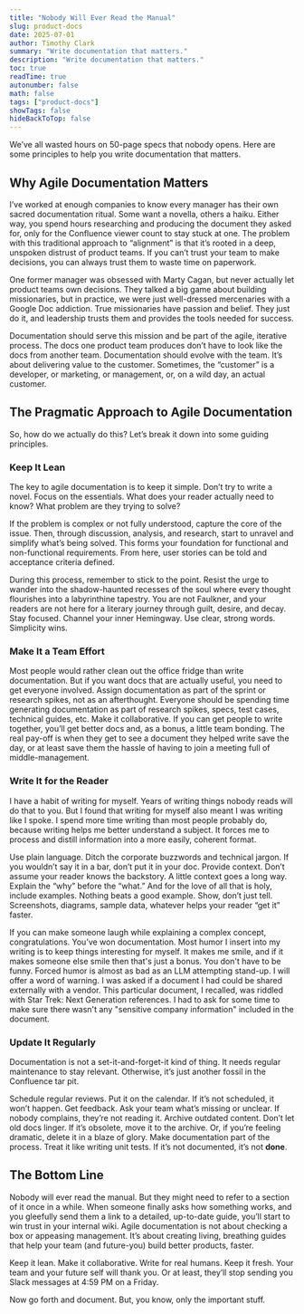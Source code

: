 ```yaml
---
title: "Nobody Will Ever Read the Manual"
slug: product-docs
date: 2025-07-01
author: Timothy Clark
summary: "Write documentation that matters."
description: "Write documentation that matters."
toc: true
readTime: true
autonumber: false
math: false
tags: ["product-docs"]
showTags: false
hideBackToTop: false
---
```


We’ve all wasted hours on 50-page specs that nobody opens. Here are some principles to help you write documentation that matters.

## Why Agile Documentation Matters

I’ve worked at enough companies to know every manager has their own sacred documentation ritual. Some want a novella, others a haiku. Either way, you spend hours researching and producing the document they asked for, only for the Confluence viewer count to stay stuck at one. The problem with this traditional approach to “alignment” is that it’s rooted in a deep, unspoken distrust of product teams. If you can’t trust your team to make decisions, you can always trust them to waste time on paperwork.

One former manager was obsessed with Marty Cagan, but never actually let product teams own decisions. They talked a big game about building missionaries, but in practice, we were just well-dressed mercenaries with a Google Doc addiction. True missionaries have passion and belief. They just do it, and leadership trusts them and provides the tools needed for success.

Documentation should serve this mission and be part of the agile, iterative process. The docs one product team produces don’t have to look like the docs from another team. Documentation should evolve with the team. It’s about delivering value to the customer. Sometimes, the “customer” is a developer, or marketing, or management, or, on a wild day, an actual customer.

## The Pragmatic Approach to Agile Documentation

So, how do we actually do this? Let’s break it down into some guiding principles.

### Keep It Lean

The key to agile documentation is to keep it simple. Don’t try to write a novel. Focus on the essentials. What does your reader actually need to know? What problem are they trying to solve?

If the problem is complex or not fully understood, capture the core of the issue. Then, through discussion, analysis, and research, start to unravel and simplify what’s being solved. This forms your foundation for functional and non-functional requirements. From here, user stories can be told and acceptance criteria defined.

During this process, remember to stick to the point. Resist the urge to wander into the shadow-haunted recesses of the soul where every thought flourishes into a labyrinthine tapestry. You are not Faulkner, and your readers are not here for a literary journey through guilt, desire, and decay. Stay focused. Channel your inner Hemingway. Use clear, strong words. Simplicity wins.

### Make It a Team Effort

Most people would rather clean out the office fridge than write documentation. But if you want docs that are actually useful, you need to get everyone involved. Assign documentation as part of the sprint or research spikes, not as an afterthought. Everyone should be spending time generating documentation as part of research spikes, specs, test cases, technical guides, etc. Make it collaborative. If you can get people to write together, you’ll get better docs and, as a bonus, a little team bonding. The real pay-off is when they get to see a document they helped write save the day, or at least save them the hassle of having to join a meeting full of middle-management.

### Write It for the Reader

I have a habit of writing for myself. Years of writing things nobody reads will do that to you. But I found that writing for myself also meant I was writing like I spoke. I spend more time writing than most people probably do, because writing helps me better understand a subject. It forces me to process and distill information into a more easily, coherent format.

Use plain language. Ditch the corporate buzzwords and technical jargon. If you wouldn’t say it in a bar, don’t put it in your doc. Provide context. Don’t assume your reader knows the backstory. A little context goes a long way. Explain the “why” before the “what.” And for the love of all that is holy, include examples. Nothing beats a good example. Show, don’t just tell. Screenshots, diagrams, sample data, whatever helps your reader “get it” faster.

If you can make someone laugh while explaining a complex concept, congratulations. You’ve won documentation. Most humor I insert into my writing is to keep things interesting for myself. It makes me smile, and if it makes someone else smile then that's just a bonus. You don't have to be funny. Forced humor is almost as bad as an LLM attempting stand-up. I will offer a word of warning. I was asked if a document I had could be shared externally with a vendor. This particular document, I recalled, was riddled with Star Trek: Next Generation references. I had to ask for some time to make sure there wasn't any "sensitive company information" included in the document.

### Update It Regularly

Documentation is not a set-it-and-forget-it kind of thing. It needs regular maintenance to stay relevant. Otherwise, it’s just another fossil in the Confluence tar pit.

Schedule regular reviews. Put it on the calendar. If it’s not scheduled, it won’t happen. Get feedback. Ask your team what’s missing or unclear. If nobody complains, they’re not reading it. Archive outdated content. Don’t let old docs linger. If it’s obsolete, move it to the archive. Or, if you’re feeling dramatic, delete it in a blaze of glory. Make documentation part of the process. Treat it like writing unit tests. If it’s not documented, it’s not **done**.

## The Bottom Line

Nobody will ever read the manual. But they might need to refer to a section of it once in a while. When someone finally asks how something works, and you gleefully send them a link to a detailed, up-to-date guide, you’ll start to win trust in your internal wiki. Agile documentation is not about checking a box or appeasing management. It’s about creating living, breathing guides that help your team (and future-you) build better products, faster.

Keep it lean. Make it collaborative. Write for real humans. Keep it fresh. Your team and your future self will thank you. Or at least, they’ll stop sending you Slack messages at 4:59 PM on a Friday.

Now go forth and document. But, you know, only the important stuff.
